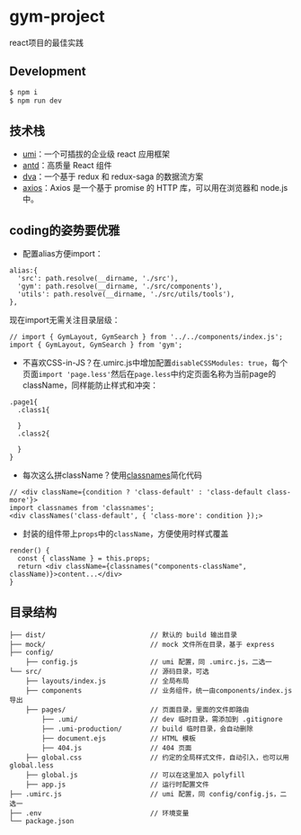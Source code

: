 # gym-project
  react项目的最佳实践
## Development

```bash
$ npm i
$ npm run dev
```

## 技术栈
  - [umi](https://umijs.org/zh/guide/)：一个可插拔的企业级 react 应用框架
  - [antd](https://ant.design/docs/react/introduce-cn)：高质量 React 组件
  - [dva](https://dvajs.com/)：一个基于 redux 和 redux-saga 的数据流方案
  - [axios](https://github.com/axios/axios)：Axios 是一个基于 promise 的 HTTP 库，可以用在浏览器和 node.js 中。


## coding的姿势要优雅
 - 配置alias方便import：
```
alias:{
  'src': path.resolve(__dirname, './src'),
  'gym': path.resolve(__dirname, './src/components'),
  'utils': path.resolve(__dirname, './src/utils/tools'),
},
```
现在import无需关注目录层级：
```
// import { GymLayout, GymSearch } from '../../components/index.js';
import { GymLayout, GymSearch } from 'gym';
```

- 不喜欢CSS-in-JS？在.umirc.js中增加配置`disableCSSModules: true`，每个页面`import 'page.less'`然后在`page.less`中约定页面名称为当前page的className，同样能防止样式和冲突：
```
.page1{
  .class1{

  }
  .class2{

  }
}
```

- 每次这么拼className？使用[classnames](https://www.npmjs.com/package/classnames)简化代码
```
// <div className={condition ? 'class-default' : 'class-default class-more'}>
import classnames from 'classnames';
<div classNames('class-default', { 'class-more': condition });>
```

- 封装的组件带上`props`中的`className`，方便使用时样式覆盖
```
render() {
  const { className } = this.props;
  return <div className={classnames("components-className", className)}>content...</div>
}
```

## 目录结构
```
├── dist/                          // 默认的 build 输出目录
├── mock/                          // mock 文件所在目录，基于 express
├── config/
    ├── config.js                  // umi 配置，同 .umirc.js，二选一
└── src/                           // 源码目录，可选
    ├── layouts/index.js           // 全局布局
    ├── components                 // 业务组件，统一由components/index.js导出
    ├── pages/                     // 页面目录，里面的文件即路由
        ├── .umi/                  // dev 临时目录，需添加到 .gitignore
        ├── .umi-production/       // build 临时目录，会自动删除
        ├── document.ejs           // HTML 模板
        ├── 404.js                 // 404 页面
    ├── global.css                 // 约定的全局样式文件，自动引入，也可以用 global.less
    ├── global.js                  // 可以在这里加入 polyfill
    ├── app.js                     // 运行时配置文件
├── .umirc.js                      // umi 配置，同 config/config.js，二选一
├── .env                           // 环境变量
└── package.json
```
